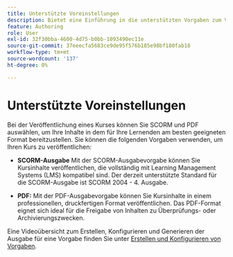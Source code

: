 ```yaml
---
title: Unterstützte Voreinstellungen
description: Bietet eine Einführung in die unterstützten Vorgaben zum Veröffentlichen eines Kurses im Abschnitt Produktschulung und -lernen
feature: Authoring
role: User
exl-id: 32f30bba-4600-4d75-b0bb-1093490ec11e
source-git-commit: 37eeecfa5683ce9de95f576b185e98bf180fab18
workflow-type: tm+mt
source-wordcount: '137'
ht-degree: 0%

---
```


# Unterstützte Voreinstellungen

Bei der Veröffentlichung eines Kurses können Sie SCORM und PDF auswählen, um Ihre Inhalte in dem für Ihre Lernenden am besten geeigneten Format bereitzustellen. Sie können die folgenden Vorgaben verwenden, um Ihren Kurs zu veröffentlichen:

- **SCORM-Ausgabe** Mit der SCORM-Ausgabevorgabe können Sie Kursinhalte veröffentlichen, die vollständig mit Learning Management Systems (LMS) kompatibel sind. Der derzeit unterstützte Standard für die SCORM-Ausgabe ist SCORM 2004 - 4. Ausgabe.

- **PDF:** Mit der PDF-Ausgabevorgabe können Sie Kursinhalte in einem professionellen, druckfertigen Format veröffentlichen. Das PDF-Format eignet sich ideal für die Freigabe von Inhalten zu Überprüfungs- oder Archivierungszwecken.

Eine Videoübersicht zum Erstellen, Konfigurieren und Generieren der Ausgabe für eine Vorgabe finden Sie unter [Erstellen und Konfigurieren von Vorgaben](https://video.tv.adobe.com/v/3469529/aem-guides-learning-content).